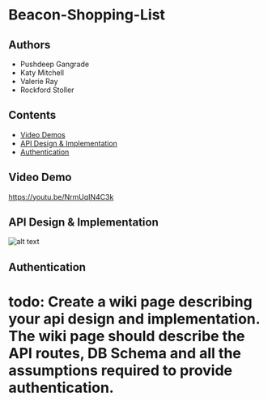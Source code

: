 # Beacon-Shopping-List

## Authors
- Pushdeep Gangrade
- Katy Mitchell
- Valerie Ray
- Rockford Stoller

## Contents
- [Video Demos](#demo)
- [API Design & Implementation](#api)
- [Authentication](#auth)

## Video Demo <a name="demo"></a>
https://youtu.be/NrmUqIN4C3k

## API Design & Implementation <a name="api"></a>

![alt text](https://github.com/[username]/[reponame]/blob/[branch]/image.jpg?raw=true)

## Authentication <a name="auth"></a>


# todo: Create a wiki page describing your api design and implementation. The wiki page should describe the API routes, DB Schema and all the assumptions required to provide authentication.
